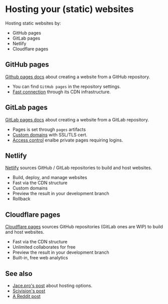 # Hosting your (static) websites


Hosting static websites by:
- GitHub pages
- GitLab pages
- Netlify
- Cloudflare pages

<!--more-->

## GitHub pages

[Github pages docs](https://docs.github.com/en/pages) about creating a website from a GitHub repository.

- You can find `GitHub pages` in the repository settings.
- [Fast connection](https://www.jeremymorgan.com/blog/programming/how-fast-are-github-pages/) through its CDN infrastructure.

## GitLab pages

[GitLab pages docs](https://docs.gitlab.com/ee/user/project/pages/) about creating a website from a GitLab repository.

- Pages is set through `pages` artifacts
- [Custom domains](https://docs.gitlab.com/ee/user/project/pages/custom_domains_ssl_tls_certification/) with SSL/TLS cert.
- [Access control](https://docs.gitlab.com/ee/user/project/pages/pages_access_control.html) enalbe private pages requiring logins.

## Netlify

[Netlify](https://www.netlify.com/) sources GitHub / GitLab repositories to build and host websites.

- Build, deploy, and manage websites
- Fast via the CDN structure
- Custom domains
- Preview the result in your development branch
- Rollback

## Cloudflare pages

[Cloudflare pages](https://pages.cloudflare.com) sources GitHub repositories (GitLab ones are WIP) to build and host websites.

- Fast via the CDN structure
- Unlimited collaborates for free
- Preview the result in your development branch
- Built-in, free web analytics

## See also

- [Jace.pro's post](https://jace.pro/post/2020-12-17-cloudflare-pages-netlify-zeit-github-pages-and-gitlab-pages-where-to-host/) about hosting options.
- [Scivision's post](https://www.scivision.dev/gitlab-pages-vs-github-pages/)
- [A Reddit post](https://www.reddit.com/r/github/comments/jqf3eu/question_gitlab_pages_vs_github_pages/)

